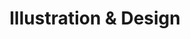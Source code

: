 ---
layout: hobbies_detail
image_src: /hobbies/illustration.svg
title: "Illustration & Design"
headline: "Illustration & Design"
subheadline: "I have a lot of fun with a pencil and paper. Sometimes I draw greeting cards, and sometimes I sketch ideas for mobile app and website layouts."
buttons:
  - title: "View Illustrations"
    url: "https://photos.app.goo.gl/BUHYx5Rh4pedZjev7"
detail_items:
  - title: "Greeting Cards & Prints"
    description: |
      I enjoy drawing quirky, overly-sentimental characters. Drawing greeting cards has been a great way to change gears away from engineering every now and then.
    image_src: "/hobbies/illustration/greeting.svg"
  - title: "Layout & Design"
    description: |
      Starting with school newspaper layout and moving on to design for commercial brands, I've always enjoyed minimalist design. Apple in the early 2000s clearly had a big influence!
    image_src: "/hobbies/illustration/newspaper.svg"
---